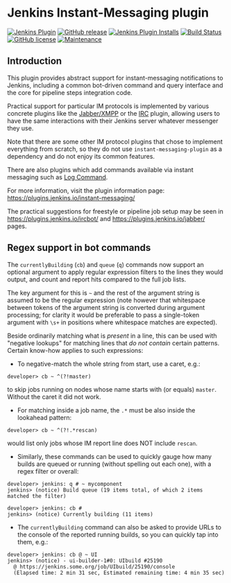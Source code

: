 Jenkins Instant-Messaging plugin
================================

[![Jenkins Plugin](https://img.shields.io/jenkins/plugin/v/instant-messaging.svg)](https://plugins.jenkins.io/instant-messaging)
[![GitHub release](https://img.shields.io/github/release/jenkinsci/instant-messaging-plugin.svg?label=release)](https://github.com/jenkinsci/instant-messaging-plugin/releases/latest)
[![Jenkins Plugin Installs](https://img.shields.io/jenkins/plugin/i/instant-messaging.svg?color=blue)](https://plugins.jenkins.io/instant-messaging)
[![Build Status](https://ci.jenkins.io/job/Plugins/job/instant-messaging-plugin/job/master/badge/icon)](https://ci.jenkins.io/job/Plugins/job/instant-messaging-plugin/job/master/)
[![GitHub license](https://img.shields.io/github/license/jenkinsci/instant-messaging-plugin.svg)](https://github.com/jenkinsci/instant-messaging-plugin/blob/master/LICENSE.txt)
[![Maintenance](https://img.shields.io/maintenance/yes/2024.svg)](https://github.com/jenkinsci/instant-messaging-plugin)

Introduction
------------

This plugin provides abstract support for instant-messaging notifications
to Jenkins, including a common bot-driven command and query interface
and the core for pipeline steps integration code.

Practical support for particular IM protocols is implemented by various
concrete plugins like the
[Jabber/XMPP](https://github.com/jenkinsci/jabber-plugin) or the
[IRC](https://github.com/jenkinsci/ircbot-plugin) plugin, allowing users
to have the same interactions with their Jenkins server whatever messenger
they use.

Note that there are some other IM protocol plugins that chose to implement
everything from scratch, so they do not use `instant-messaging-plugin` as
a dependency and do not enjoy its common features.

There are also plugins which add commands available via instant messaging
such as [Log Command](https://github.com/jenkinsci/log-command-plugin).

For more information, visit the plugin information page:
<https://plugins.jenkins.io/instant-messaging/>

The practical suggestions for freestyle or pipeline job setup may be seen in
<https://plugins.jenkins.io/ircbot/> and <https://plugins.jenkins.io/jabber/>
pages.

Regex support in bot commands
-----------------------------

The `currentlyBuilding` (`cb`) and `queue` (`q`) commands now support an
optional argument to apply regular expression filters to the lines they
would output, and count and report hits compared to the full job lists.

The key argument for this is `~` and the rest of the argument string is
assumed to be the regular expression (note however that whitespace between
tokens of the argument string is converted during argument processing;
for clarity it would be preferable to pass a single-token argument with
`\s+` in positions where whitespace matches are expected).

Beside ordinarily matching what is *present* in a line, this can be used
with "negative lookups" for matching lines that *do not contain* certain
patterns. Certain know-how applies to such expressions:

* To negative-match the whole string from start, use a caret, e.g.:

````
developer> cb ~ ^(?!master)
````
to skip jobs running on nodes whose name starts with (or equals) `master`.
Without the caret it did not work.

* For matching inside a job name, the `.*` must be also inside the
lookahead pattern:

````
developer> cb ~ ^(?!.*rescan)
````

would list only jobs whose IM report line does NOT include `rescan`.

* Similarly, these commands can be used to quickly gauge how many builds
are queued or running (without spelling out each one), with a regex filter
or overall:

````
developer> jenkins: q # ~ mycomponent
jenkins> (notice) Build queue (19 items total, of which 2 items matched the filter)

developer> jenkins: cb #
jenkins> (notice) Currently building (11 items)
````

* The `currentlyBuilding` command can also be asked to provide URLs to the
console of the reported running builds, so you can quickly tap into them,
e.g.:

````
developer> jenkins: cb @ ~ UI
jenkins> (notice) - ui-builder-1#0: UIbuild #25190
  @ https://jenkins.some.org/job/UIbuild/25190/console
  (Elapsed time: 2 min 31 sec, Estimated remaining time: 4 min 35 sec)
````
